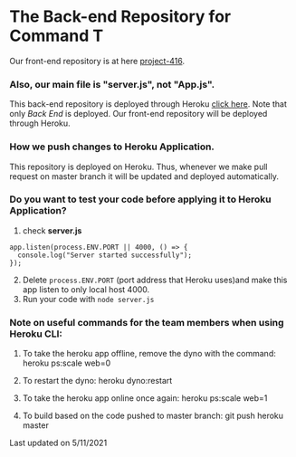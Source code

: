 # The Back-end Repository for Command T

Our front-end repository is at here [project-416](https://github.com/janarosmonaliev/project-416).

### Also, our main file is "server.js", not "App.js".

This back-end repository is deployed through Heroku [click here](https://commandt-backend.herokuapp.com/).
Note that only <I>Back End</I> is deployed. Our front-end repository will be deployed through Heroku. 

### How we push changes to Heroku Application.
This repository is deployed on Heroku. Thus, whenever we make pull request on master branch it will be updated and deployed automatically.

### Do you want to test your code before applying it to Heroku Application?
1. check <B>server.js</B>
```
app.listen(process.ENV.PORT || 4000, () => {
  console.log("Server started successfully");
});
```
2. Delete ```process.ENV.PORT``` (port address that Heroku uses)and make this app listen to only local host 4000.
3. Run your code with ```node server.js```

### Note on useful commands for the team members when using Heroku CLI:

1. To take the heroku app offline, remove the dyno with the command:
heroku ps:scale web=0

2. To restart the dyno:
heroku dyno:restart

2. To take the heroku app online once again:
heroku ps:scale web=1

4. To build based on the code pushed to master branch:
git push heroku master


Last updated on 5/11/2021
